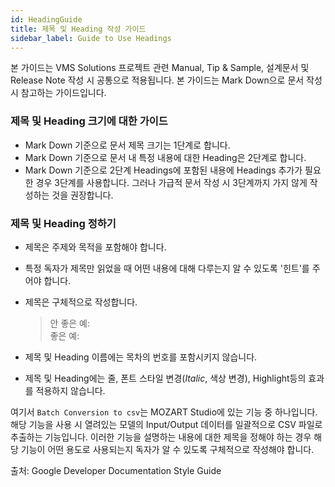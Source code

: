 ```yaml
---
id: HeadingGuide
title: 제목 및 Heading 작성 가이드 
sidebar_label: Guide to Use Headings 
---
```


본 가이드는 VMS Solutions 프로젝트 관련 Manual, Tip & Sample, 설계문서 및 Release Note 작성 시 공통으로 적용됩니다. 본 가이드는 Mark Down으로 문서 작성 시 참고하는 가이드입니다. 

### 제목 및 Heading 크기에 대한 가이드 ###
- Mark Down 기준으로 문서 제목 크기는 1단계로 합니다. 
- Mark Down 기준으로 문서 내 특정 내용에 대한 Heading은 2단계로 합니다. 
- Mark Down 기준으로 2단계 Headings에 포함된 내용에 Headings 추가가 필요한 경우 3단계를 사용합니다. 그러나 가급적 문서 작성 시 3단계까지 가지 않게 작성하는 것을 권장합니다. 

### 제목 및 Heading 정하기 ### 
- 제목은 주제와 목적을 포함해야 합니다.
- 특정 독자가 제목만 읽었을 때 어떤 내용에 대해 다루는지 알 수 있도록 '힌트'를 주어야 합니다. 
- 제목은 구체적으로 작성합니다. 

    > 안 좋은 예:   
    > 좋은 예: 

- 제목 및 Heading 이름에는 목차의 번호를 포함시키지 않습니다. 
- 제목 및 Heading에는 줄, 폰트 스타일 변경(_Italic_, 색상 변경), Highlight등의 효과를 적용하지 않습니다. 

여기서 `Batch Conversion to csv`는 MOZART Studio에 있는 기능 중 하나입니다. 해당 기능을 사용 시 열려있는 모델의 Input/Output 데이터를 일괄적으로 CSV 파일로 추출하는 기능입니다. 이러한 기능을 설명하는 내용에 대한 제목을 정해야 하는 경우 해당 기능이 어떤 용도로 사용되는지 독자가 알 수 있도록 구체적으로 작성해야 합니다. 

출처: Google Developer Documentation Style Guide
